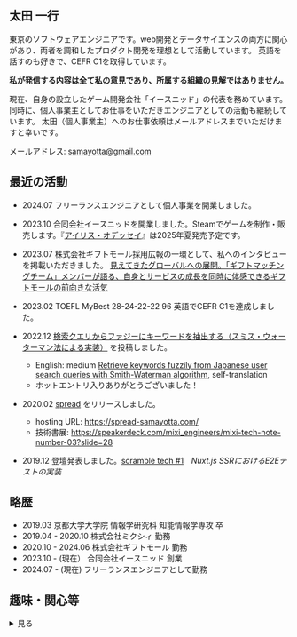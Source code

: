 ## 太田 一行
東京のソフトウェアエンジニアです。web開発とデータサイエンスの両方に関心があり、両者を調和したプロダクト開発を理想として活動しています。
英語を話すのも好きで、CEFR C1を取得しています。

**私が発信する内容は全て私の意見であり、所属する組織の見解ではありません。**

現在、自身の設立したゲーム開発会社「イースニッド」の代表を務めています。 
同時に、個人事業主としてお仕事をいただきエンジニアとしての活動も継続しています。
太田（個人事業主）へのお仕事依頼はメールアドレスまでいただけますと幸いです。

メールアドレス: samayotta@gmail.com

## 最近の活動

- 2024.07 フリーランスエンジニアとして個人事業を開業しました。
- 2023.10 合同会社イースニッドを開業しました。Steamでゲームを制作・販売します。『[アイリス・オデッセイ](https://iris-odyssey.jp/)』は2025年夏発売予定です。
- 2023.07 株式会社ギフトモール採用広報の一環として、私へのインタビューを掲載いただきました。 [見えてきたグローバルへの展開。「ギフトマッチングチーム」メンバーが語る、自身とサービスの成長を同時に体感できるギフトモールの前向きな活気](https://note.com/giftmallcorp/n/na3efd1f14a6e)
- 2023.02 TOEFL MyBest 28-24-22-22 96 英語でCEFR C1を達成しました。

- 2022.12 [検索クエリからファジーにキーワードを抽出する（スミス・ウォーターマン法による実装）](https://inside.luchegroup.com/entry/2022/12/15/135713) を投稿しました。
  - English: medium [Retrieve keywords fuzzily from Japanese user search queries with Smith-Waterman algorithm](https://samayotta.medium.com/retrieve-keywords-fuzzily-from-japanese-user-search-queries-with-smith-waterman-algorithm-1bb199c8f0a1), self-translation
  - ホットエントリ入りありがとうございました！  

- 2020.02 [spread](https://github.com/IKKO-Ohta/spread) をリリースしました。
  - hosting URL: https://spread-samayotta.com/
  - 技術書展: https://speakerdeck.com/mixi_engineers/mixi-tech-note-number-03?slide=28

- 2019.12 登壇発表しました。[scramble tech #1](https://scramble.connpass.com/event/157710/?utm_campaign=recent_events&utm_source=feed&utm_medium=atom)　*Nuxt.js SSRにおけるE2Eテストの実装*

## 略歴

- 2019.03 京都大学大学院 情報学研究科 知能情報学専攻 卒
- 2019.04 - 2020.10 株式会社ミクシィ 勤務
- 2020.10 - 2024.06 株式会社ギフトモール 勤務
- 2023.10 - (現在） 合同会社イースニッド 創業
- 2024.07 - (現在)  フリーランスエンジニアとして勤務

## 趣味・関心等

<details>

<summary>見る</summary>

### 英語

|            	| R  	| L  	| S  	| W  	| sum 	|
|------------	|----	|----	|----	|----	|-----	|
| 2020/06/17 	| 18 	| 15 	| 10 	| 17 	| 60  	|
| 2021/04/17 	| 21 	| 17  	|  18  	|  21  	|   77  	|  
| 2021/08/28 	| 26 	| 21  	|  18  	|  18  	|   83  	|
| 2021/12/28 	| 23 	| 21  	|  18  	|  17  	|   79  	|
| 2022/04/09 	| 23 	| 23  	|  22  	|  22  	|   90  	|
| 2023/02/04 	| 28 	| 24  	|  19  	|  22  	|   93  	|
| **MyBest** 	| 28 	| 24  	|  22  	|  22  	|   96  	|



### 読書

京都大学 SF幻想文学研究会に所属していました。

好きな小説家は長谷敏司、法月倫太郎、村上春樹、芥川龍之介です。またギリシア・ローマの古典文学・思想に夢中になった時期があり、プラトンやストア派の著作が好きです。

[読書メーター](https://bookmeter.com/users/304053)

### トレーディングカードゲーム

小学生のころから熱狂的なTCGのファンです。国産TCGはほとんどプレイした経験があります。好きなカードゲームはMagic: The Gathering、ヴァイスシュヴァルツ、ポケモンカードゲームです。[spread](https://github.com/IKKO-Ohta/spread) を実際に使ってもらえるのが最近は嬉しいです。

- Magic: The Gatheringが最近好きで、プロツアー出場を目標にプレイしています。プレイされている方はいつでも声かけてください！ 一緒に対戦しましょう。

[カードゲームブログ](https://note.com/samayotta)

</details>
